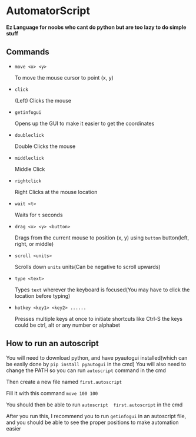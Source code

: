 # AutomatorScript
**Ez Language for noobs who cant do python but are too lazy to do simple stuff**

## Commands

- `move <x> <y>`

  To move the mouse cursor to point (x, y)

- `click`
  
  (Left) Clicks the mouse
  
- `getinfogui`

  Opens up the GUI to make it easier to get the coordinates
  
- `doubleclick`

  Double Clicks the mouse
  
- `middleclick`

  Middle Click
  
- `rightclick`

  Right Clicks at the mouse location
  
- `wait <t>`

  Waits for `t` seconds
  
- `drag <x> <y> <button>`

  Drags from the current mouse to position (x, y) using `button` button(left, right, or middle)
  
- `scroll <units>`

  Scrolls down `units` units(Can be negative to scroll upwards)
  
- `type <text>`  

  Types `text` wherever the keyboard is focused(You may have to click the location before typing)
  
- `hotkey <key1> <key2> ...... ` 

  Presses multiple keys at once to initiate shortcuts like Ctrl-S the keys could be ctrl, alt or any number or alphabet
  
## How to run an autoscript

You will need to download python, and have pyautogui installed(which can be easily done by `pip install pyautogui` in the cmd)
You will also need to change the PATH so you can run `autoscript` command in the cmd

Then create a new file named `first.autoscript`

Fill it with this command 
`move 100 100`

You should then be able to run `autoscript  first.autoscript` in the cmd

After you run this, I recommend you to run `getinfogui` in an autoscript file, and you should be able to see the proper positions to make automation easier
  
  
  